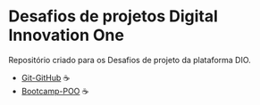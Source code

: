 # Desafios de projetos Digital Innovation One
Repositório criado para os Desafios de projeto da plataforma DIO.

- [Git-GitHub](https://github.com/FellipeToledo/projetosDIO/tree/main/git-github) ☕
- [Bootcamp-POO](https://github.com/FellipeToledo/projetosDIO/tree/main/bootcamp-poo) ☕



